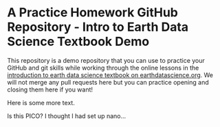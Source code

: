# A Practice Homework GitHub Repository - Intro to Earth Data Science Textbook Demo

This repository is a demo repository that you can use to practice your GitHub and git skills while working
through the online lessons in the [introduction to earth data science textbook on earthdatascience.org](https://www.earthdatascience.org/courses/intro-to-earth-data-science/git-github/version-control/). We will not merge any pull requests here but you can practice opening and closing them here if you want!

Here is some more text.

Is this PICO? I thought I had set up nano...
